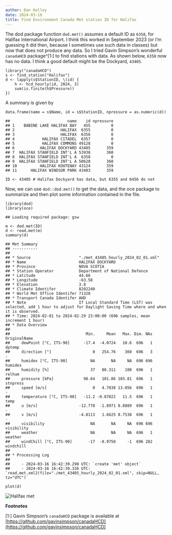 ```yaml
---
author: Dan Kelley
date: 2024-03-16
title: Find Environment Canada Met station ID for Halifax
---
```


The dod package function `dod.met()` assumes a default ID as `6358`, for
Halifax International Airport. I think this worked in September 2023 (or
I’m guessing it did then, because I sometimes use such data in classes)
but now that does not produce any data. So I tried Gavin Simpson’s
wonderful `canadaHCD` package^[1:] to find stations with data. As shown
below, `6358` now has no data. I think a good default might be the
Dockyard, `43405`.

    library("canadaHCD")
    s <- find_station("Halifax")
    d <- lapply(s$StationID, \(id) {
        h <- hcd_hourly(id, 2024, 3)
        sum(is.finite(h$Pressure))
    })

A summary is given by

    data.frame(name = s$Name, id = s$StationID, npressure = as.numeric(d))

    ##                         name    id npressure
    ## 1    BABINE LAKE HALIFAX BAY   455         0
    ## 2                    HALIFAX  6355         0
    ## 3                    HALIFAX  6356         0
    ## 4            HALIFAX CITADEL  6357         0
    ## 5            HALIFAX COMMONS 49128         0
    ## 6           HALIFAX DOCKYARD 43405       359
    ## 7  HALIFAX STANFIELD INT'L A 53938       360
    ## 8  HALIFAX STANFIELD INT'L A  6358         0
    ## 9  HALIFAX STANFIELD INT'L A 50620       360
    ## 10          HALIFAX KOOTENAY 43124       359
    ## 11      HALIFAX WINDSOR PARK 43403       359

    ID <- 43405 # Halifax Dockyard has data, but 6355 and 6456 do not

Now, we can use `dod::dod.met()` to get the data, and the oce package to
summarize and then plot some information contained in the file.

    library(dod)
    library(oce)

    ## Loading required package: gsw

    m <- dod.met(ID)
    d <- read.met(m)
    summary(d)

    ## Met Summary
    ## -----------
    ## 
    ## * Source                     "./met_43405_hourly_2024_02_01.xml"
    ## * Name                       HALIFAX DOCKYARD
    ## * Province                   NOVA SCOTIA
    ## * Station Operator           Department of National Defence
    ## * Latitude                   44.66
    ## * Longitude                  -63.58
    ## * Elevation                  3.8
    ## * Climate Identifer          8202240
    ## * World Met Office Identifer 71328
    ## * Transport Canada Identifer AHD
    ## * Note                       If Local Standard Time (LST) was selected, add 1 hour to adjust for Daylight Saving Time where and when it is observed.
    ## * Time: 2024-02-01 to 2024-02-29 23:00:00 (696 samples, mean increment 1 hour)
    ## * Data Overview
    ## 
    ##                                 Min.     Mean   Max. Dim. NAs OriginalName
    ##     dewPoint [°C, ITS-90]      -17.4  -4.0724   10.6  696   1       dptemp
    ##     direction [°]                  0   254.76    360  696   3            -
    ##     humidex [°C, ITS-90]          NA       NA     NA  696 696      humidex
    ##     humidity [%]                  37   80.311    100  696   1       relhum
    ##     pressure [kPa]             98.64   101.06 103.81  696   1     stnpress
    ##     speed [m/s]                    0   4.7038 13.056  696   1            -
    ##     temperature [°C, ITS-90]   -11.2 -0.87022   11.5  696   1         temp
    ##     u [m/s]                  -12.778  -1.8971 8.8889  696   1            -
    ##     v [m/s]                  -4.8113   1.6625 8.7538  696   1            -
    ##     visibility                    NA       NA     NA  696 696   visibility
    ##     weather                       NA       NA     NA  696   1      weather
    ##     windChill [°C, ITS-90]       -17  -8.9758     -1  696 282    windchill
    ## 
    ## * Processing Log
    ## 
    ##     - 2024-03-16 16:42:39.290 UTC: `create 'met' object`
    ##     - 2024-03-16 16:42:39.326 UTC: `read.met.xml2(file="./met_43405_hourly_2024_02_01.xml", skip=NULL, tz="UTC")`

    plot(d)

![Halifax met](/dek_blog/docs/assets/images/2024-03-16-halifax-met-id.png)

**Footnotes**

[1:] Gavin Simpson’s `canadaHCD` package is available at
[https://github.com/gavinsimpson/canadaHCD](https://github.com/gavinsimpson/canadaHCD)
